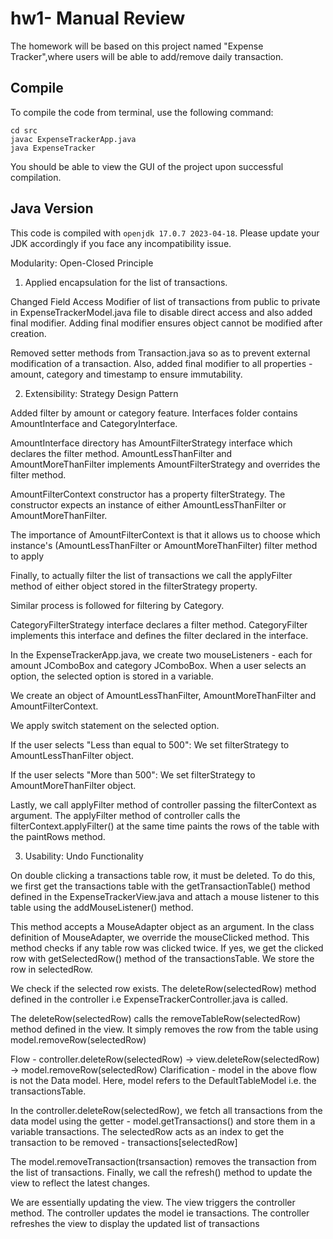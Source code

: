 # hw1- Manual Review

The homework will be based on this project named "Expense Tracker",where users will be able to add/remove daily transaction. 

## Compile

To compile the code from terminal, use the following command:
```
cd src
javac ExpenseTrackerApp.java
java ExpenseTracker
```

You should be able to view the GUI of the project upon successful compilation. 

## Java Version
This code is compiled with ```openjdk 17.0.7 2023-04-18```. Please update your JDK accordingly if you face any incompatibility issue.

Modularity: Open-Closed Principle

1. Applied encapsulation for the list of transactions.

Changed Field Access Modifier of list of transactions from public to private in ExpenseTrackerModel.java file to disable direct access and also added final modifier. Adding final modifier ensures object cannot be modified after creation.

Removed setter methods from Transaction.java so as to prevent external modification of a transaction. Also, added final modifier to all properties - amount, category and timestamp to ensure immutability.

2. Extensibility: Strategy Design Pattern

Added filter by amount or category feature.
Interfaces folder contains AmountInterface and CategoryInterface.

AmountInterface directory has AmountFilterStrategy interface which declares the filter method.
AmountLessThanFilter and AmountMoreThanFilter implements AmountFilterStrategy and overrides the filter method.

AmountFilterContext constructor has a property filterStrategy. The constructor expects an instance
of either AmountLessThanFilter or AmountMoreThanFilter.

The importance of AmountFilterContext is that it allows us to choose 
which instance's (AmountLessThanFilter or AmountMoreThanFilter) filter method to apply

Finally, to actually filter the list of transactions we call the applyFilter method of either object stored in the filterStrategy property.

Similar process is followed for filtering by Category.

CategoryFilterStrategy interface declares a filter method.
CategoryFilter implements this interface and defines the filter declared in the interface.

In the ExpenseTrackerApp.java, we create two mouseListeners - each for amount JComboBox and category JComboBox. When a user selects an option, the selected option is stored in a variable.

We create an object of AmountLessThanFilter, AmountMoreThanFilter and AmountFilterContext.

We apply switch statement on the selected option. 

If the user selects "Less than equal to 500":
We set filterStrategy to AmountLessThanFilter object.

If the user selects "More than 500":
We set filterStrategy to AmountMoreThanFilter object.

Lastly, we call applyFilter method of controller passing the filterContext as argument.
The applyFilter method of controller calls the filterContext.applyFilter() at the same time
paints the rows of the table with the paintRows method.


3. Usability: Undo Functionality

On double clicking a transactions table row, it must be deleted. 
To do this, we first get the transactions table with the getTransactionTable() method
defined in the ExpenseTrackerView.java and attach a mouse listener to this table using the addMouseListener() method.

This method accepts a MouseAdapter object as an argument. In the class definition of
MouseAdapter, we override the mouseClicked method. This method checks if any table row
was clicked twice. If yes, we get the clicked row with getSelectedRow() method of the
transactionsTable. We store the row in selectedRow.

We check if the selected row exists. The deleteRow(selectedRow) method 
defined in the controller i.e ExpenseTrackerController.java is called.

The deleteRow(selectedRow) calls the removeTableRow(selectedRow) method defined in the view. 
It simply removes the row from the table using model.removeRow(selectedRow)

Flow - 
controller.deleteRow(selectedRow) -> view.deleteRow(selectedRow) -> model.removeRow(selectedRow)
Clarification - model in the above flow is not the Data model. 
Here, model refers to the DefaultTableModel i.e. the transactionsTable.

In the controller.deleteRow(selectedRow), we fetch all transactions from the data model using 
the getter - model.getTransactions() and store them in a variable transactions. 
The selectedRow acts as an index to get the transaction to be removed - transactions[selectedRow]

The model.removeTransaction(trsansaction) removes the transaction 
from the list of transactions. Finally, we call the refresh() method to 
update the view to reflect the latest changes.

We are essentially updating the view. The view triggers the controller method.
The controller updates the model ie transactions. 
The controller refreshes the view to display the updated list of transactions